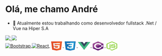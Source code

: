 

<body>
	<h1>Olá, me chamo André</h1>
  <ul>
    <li>🔭 Atualmente estou trabalhando como desenvolvedor fullstack .Net / Vue na Hiper S.A</li>
  </ul
<div>
  <a href="https://github.com/andresgmachado">
  <img height="180em" src="https://github-readme-stats.vercel.app/api?username=andresgmachado&show_icons=true&theme=dracula&include_all_commits=true&count_private=true"/>
  <img height="180em" src="https://github-readme-stats.vercel.app/api/top-langs/?username=andresgmachado&layout=compact&langs_count=7&theme=dracula"/>
</div>
		

<div style="display: inline_block">
  <img align="center" alt="Bootstrap" height="30" width="40" src="https://cdn.jsdelivr.net/gh/devicons/devicon/icons/bootstrap/bootstrap-original-wordmark.svg">
  <img align="center" alt="React" height="30" width="40" src="  <img align="center" alt="Ts" height="30" width="40" src="https://cdn.jsdelivr.net/gh/devicons/devicon/icons/typescript/typescript-original.svg">
  <img align="center" alt="HTML" height="30" width="40" src="https://raw.githubusercontent.com/devicons/devicon/master/icons/html5/html5-original.svg">
  <img align="center" alt="CSS" height="30" width="40" src="https://raw.githubusercontent.com/devicons/devicon/master/icons/css3/css3-original.svg">
  <img align="center" alt="Vue" height="30" width="40" src="https://github.com/devicons/devicon/blob/master/icons/vuejs/vuejs-original.svg">
  <img align="center" alt="Csharp" height="30" width="40" src="https://raw.githubusercontent.com/devicons/devicon/master/icons/csharp/csharp-original.svg">
  <img align="center" alt="node" height="30" width="40" src="https://github.com/devicons/devicon/blob/master/icons/nodejs/nodejs-plain.svg">
</div>
</body>
	
	



